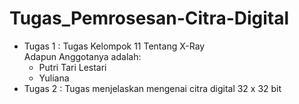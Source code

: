 # Tugas_Pemrosesan-Citra-Digital
- Tugas 1 : Tugas Kelompok 11 Tentang X-Ray 
  <br>Adapun Anggotanya adalah:
  - Putri Tari Lestari
  - Yuliana
- Tugas 2 : Tugas menjelaskan mengenai citra digital 32 x 32 bit

